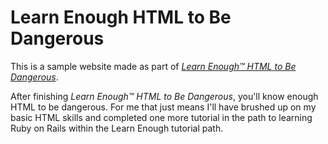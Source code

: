 # Learn Enough HTML to Be Dangerous

This is a sample website made as part of [*Learn Enough™ HTML to Be Dangerous*](https://www.learnenough.com/html-tutorial).

After finishing *Learn Enough™ HTML to Be Dangerous*, you'll know enough HTML to be dangerous. For me that just means I'll have brushed up on my basic HTML skills and completed one more tutorial in the path to learning Ruby on Rails within the Learn Enough tutorial path.